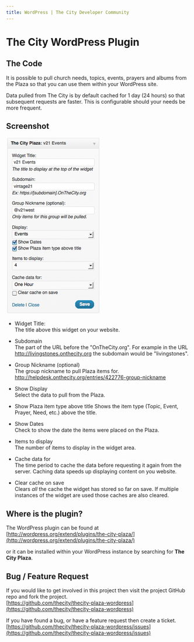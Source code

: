 ```yaml
---
title: WordPress | The City Developer Community
---
```


# The City WordPress Plugin


## The Code

It is possible to pull church needs, topics, events, prayers and albums from the Plaza so that you can use them within your WordPress site.

Data pulled from The City is by default cached for 1 day (24 hours) so that subsequent requests are faster. This is configurable should your needs be more frequent.



## Screenshot

![Screenshot](/images/plaza-wordpress/widget.png) 


* Widget Title:  
The title above this widget on your website.

* Subdomain  
The part of the URL before the "OnTheCity.org".  For example in the URL http://livingstones.onthecity.org the subdomain would be "livingstones".

* Group Nickname (optional)  
The group nickname to pull Plaza items for.  
http://helpdesk.onthecity.org/entries/422776-group-nickname

* Show Display  
Select the data to pull from the Plaza.

* Show Plaza item type above title 
Shows the item type (Topic, Event, Prayer, Need, etc.) above the title.

* Show Dates  
Check to show the date the items were placed on the Plaza.

* Items to display    
The number of items to display in the widget area.

* Cache data for  
The time period to cache the data before requesting it again from the server.  Caching data speeds up displaying content on you website.

* Clear cache on save  
Clears *all* the cache the widget has stored so far on save.  If multiple instances of the widget are used those caches are also cleared.


## Where is the plugin?

The WordPress plugin can be found at  
[http://wordpress.org/extend/plugins/the-city-plaza/](http://wordpress.org/extend/plugins/the-city-plaza/) 

or it can be installed within your WordPress instance by searching for **The City Plaza**.



## Bug / Feature Request

If you would like to get involved in this project then visit the project GitHub repo and fork the project.  
[https://github.com/thecity/thecity-plaza-wordpress](https://github.com/thecity/thecity-plaza-wordpress) 


If you have found a bug, or have a feature request then create a ticket.  
[https://github.com/thecity/thecity-plaza-wordpress/issues](https://github.com/thecity/thecity-plaza-wordpress/issues)

